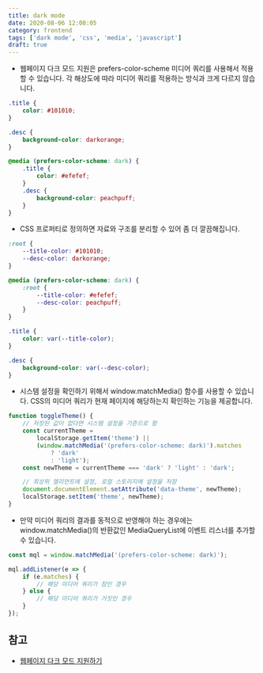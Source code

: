 ```yaml
---
title: dark mode
date: 2020-08-06 12:08:05
category: frontend
tags: ['dark mode', 'css', 'media', 'javascript']
draft: true
---
```


- 웹페이지 다크 모드 지원은 prefers-color-scheme 미디어 쿼리를 사용해서 적용할 수 있습니다. 각 해상도에 따라 미디어 쿼리를 적용하는 방식과 크게 다르지 않습니다.

```css
.title {
	color: #101010;
}

.desc {
	background-color: darkorange;
}

@media (prefers-color-scheme: dark) {
	.title {
		color: #efefef;
	}
	.desc {
		background-color: peachpuff;
	}
}
```

- CSS 프로퍼티로 정의하면 자료와 구조를 분리할 수 있어 좀 더 깔끔해집니다.

```css
:root {
	--title-color: #101010;
	--desc-color: darkorange;
}

@media (prefers-color-scheme: dark) {
	:root {
		--title-color: #efefef;
		--desc-color: peachpuff;
	}
}

.title {
	color: var(--title-color);
}

.desc {
	background-color: var(--desc-color);
}
```

- 시스템 설정을 확인하기 위해서 window.matchMedia() 함수를 사용할 수 있습니다. CSS의 미디어 쿼리가 현재 페이지에 해당하는지 확인하는 기능을 제공합니다.

```javascript
function toggleTheme() {
	// 저장된 값이 없다면 시스템 설정을 기준으로 함
	const currentTheme =
		localStorage.getItem('theme') ||
		(window.matchMedia('(prefers-color-scheme: dark)').matches
			? 'dark'
			: 'light');
	const newTheme = currentTheme === 'dark' ? 'light' : 'dark';

	// 최상위 엘리먼트에 설정, 로컬 스토리지에 설정을 저장
	document.documentElement.setAttribute('data-theme', newTheme);
	localStorage.setItem('theme', newTheme);
}
```

- 만약 미디어 쿼리의 결과를 동적으로 반영해야 하는 경우에는 window.matchMedia()의 반환값인 MediaQueryList에 이벤트 리스너를 추가할 수 있습니다.

```javascript
const mql = window.matchMedia('(prefers-color-scheme: dark)');

mql.addListener(e => {
	if (e.matches) {
		// 해당 미디어 쿼리가 참인 경우
	} else {
		// 해당 미디어 쿼리가 거짓인 경우
	}
});
```

## 참고

- [웹페이지 다크 모드 지원하기](https://edykim.com/ko/post/dark-mode/)
